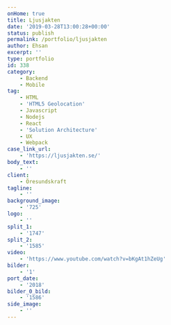 ```yaml
---
onHome: true
title: Ljusjakten
date: '2019-03-28T13:00:28+00:00'
status: publish
permalink: /portfolio/ljusjakten
author: Ehsan
excerpt: ''
type: portfolio
id: 338
category:
    - Backend
    - Mobile
tag:
    - HTML
    - 'HTML5 Geolocation'
    - Javascript
    - Nodejs
    - React
    - 'Solution Architecture'
    - UX
    - Webpack
case_link_url:
    - 'https://ljusjakten.se/'
body_text:
    - ''
client:
    - Öresundskraft
tagline:
    - ''
background_image:
    - '725'
logo:
    - ''
split_1:
    - '1747'
split_2:
    - '1585'
video:
    - 'https://www.youtube.com/watch?v=bKgAt1hZeUg'
bilder:
    - '1'
port_date:
    - '2018'
bilder_0_bild:
    - '1586'
side_image:
    - ''
---
```

<!DOCTYPE html PUBLIC "-//W3C//DTD HTML 4.0 Transitional//EN" "http://www.w3.org/TR/REC-html40/loose.dtd">
<?xml encoding="UTF-8">
